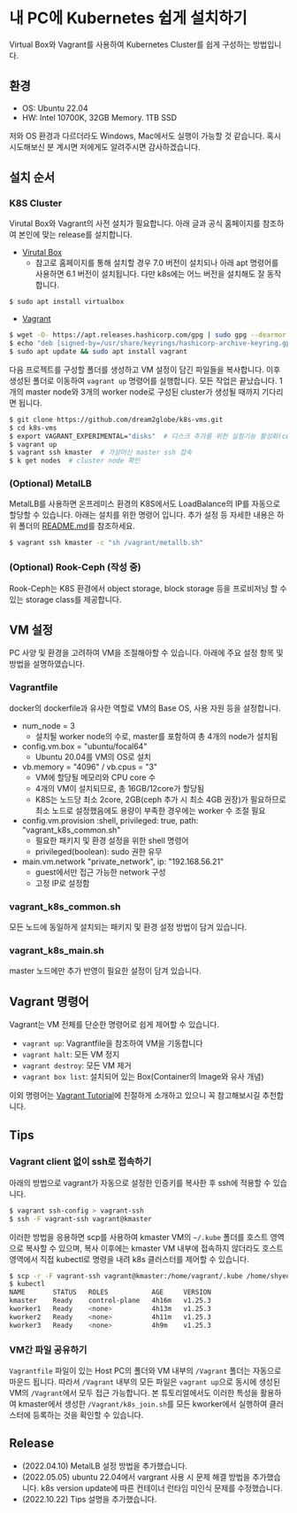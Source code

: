 # 내 PC에 Kubernetes 쉽게 설치하기
Virtual Box와 Vagrant를 사용하여 Kubernetes Cluster를 쉽게 구성하는 방법입니다. 

## 환경
* OS: Ubuntu 22.04
* HW: Intel 10700K, 32GB Memory. 1TB SSD

저와 OS 환경과 다르더라도 Windows, Mac에서도 실행이 가능할 것 같습니다. 혹시 시도해보신 분 계시면 저에게도 알려주시면 감사하겠습니다.

## 설치 순서

### K8S Cluster
Virutal Box와 Vagrant의 사전 설치가 필요합니다. 아래 글과 공식 홈페이지를 참조하여 본인에 맞는 release를 설치합니다.
* [Virutal Box](https://www.virtualbox.org/wiki/Linux_Downloads)
  * 참고로 홈페이지를 통해 설치할 경우 7.0 버전이 설치되나 아래 apt 명령어를 사용하면 6.1 버전이 설치됩니다. 다만 k8s에는 어느 버전을 설치해도 잘 동작합니다. 

```bash
$ sudo apt install virtualbox
```
* [Vagrant](https://www.vagrantup.com/downloads/) 

```bash
$ wget -O- https://apt.releases.hashicorp.com/gpg | sudo gpg --dearmor -o /usr/share/keyrings/hashicorp-archive-keyring.gpg
$ echo "deb [signed-by=/usr/share/keyrings/hashicorp-archive-keyring.gpg] https://apt.releases.hashicorp.com $(lsb_release -cs) main" | sudo tee /etc/apt/sources.list.d/hashicorp.list
$ sudo apt update && sudo apt install vagrant
```

다음 프로젝트를 구성할 폴더를 생성하고 VM 설정이 담긴 파일들을 복사합니다. 이후 생성된 폴더로 이동하여 `vagrant up` 명령어를 실행합니다. 모든 작업은 끝났습니다. 1개의 master node와 3개의 worker node로 구성된 cluster가 생성될 때까지 기다리면 됩니다.

```bash
$ git clone https://github.com/dream2globe/k8s-vms.git
$ cd k8s-vms
$ export VAGRANT_EXPERIMENTAL="disks"  # 디스크 추가를 위한 실험기능 활성화(ceph 설치 시에만 필요)
$ vagrant up
$ vagrant ssh kmaster  # 가상머신 master ssh 접속
$ k get nodes  # cluster node 확인
```

### (Optional) MetalLB
MetalLB를 사용하면 온프레미스 환경의 K8S에서도 LoadBalance의 IP를 자동으로 할당할 수 있습니다. 아래는 설치를 위한 명령어 입니다. 추가 설정 등 자세한 내용은 하위 폴더의 [README.md](./metallb/README.md)를 참조하세요.

```bash
$ vagrant ssh kmaster -c "sh /vagrant/metallb.sh"
```

### (Optional) Rook-Ceph (작성 중)
Rook-Ceph는 K8S 환경에서 object storage, block storage 등을 프로비저닝 할 수 있는 storage class를 제공합니다. 

## VM 설정
PC 사양 및 환경을 고려하여 VM을 조절해아할 수 있습니다. 아래에 주요 설정 항목 및 방법을 설명하였습니다.

### Vagrantfile
docker의 dockerfile과 유사한 역할로 VM의 Base OS, 사용 자원 등을 설정합니다. 
* num_node = 3
  * 설치될 worker node의 수로, master를 포함하여 총 4개의 node가 설치됨
* config.vm.box = "ubuntu/focal64"  
  * Ubuntu 20.04를 VM의 OS로 설치
* vb.memory = "4096" / vb.cpus = "3"
  * VM에 할당될 메모리와 CPU core 수
  * 4개의 VM이 설치되므로, 총 16GB/12core가 할당됨
  * K8S는 노드당 최소 2core, 2GB(ceph 추가 시 최소 4GB 권장)가 필요하므로 최소 노드로 설정했음에도 용량이 부족한 경우에는 worker 수 조절 필요
* config.vm.provision :shell, privileged: true,  path: "vagrant_k8s_common.sh"
  * 필요한 패키지 및 환경 설정을 위한 shell 명령어
  * privileged(boolean): sudo 권한 유무
* main.vm.network "private_network", ip: "192.168.56.21"
  * guest에서만 접근 가능한 network 구성
  * 고정 IP로 설정함

### vagrant_k8s_common.sh
모든 노드에 동일하게 설치되는 패키지 및 환경 설정 방법이 담겨 있습니다. 

### vagrant_k8s_main.sh
master 노드에만 추가 반영이 필요한 설정이 담겨 있습니다.

## Vagrant 명령어
Vagrant는 VM 전체를 단순한 명령어로 쉽게 제어할 수 있습니다.
* `vagrant up`: Vagrantfile을 참조하여 VM을 기동합니다 
* `vagrant halt`: 모든 VM 정지
* `vagrant destroy`: 모든 VM 제거
* `vagrant box list`: 설치되어 있는 Box(Container의 Image와 유사 개념)

이외 명령어는 [Vagrant Tutorial](https://learn.hashicorp.com/collections/vagrant/getting-started)에 친절하게 소개하고 있으니 꼭 참고해보시길 추천합니다.

## Tips
### Vagrant client 없이 ssh로 접속하기
아래의 방법으로 vagrant가 자동으로 설정한 인증키를 복사한 후 ssh에 적용할 수 있습니다. 

```bash
$ vagrant ssh-config > vagrant-ssh
$ ssh -F vagrant-ssh vagrant@kmaster 
```

이러한 방법을 응용하면 scp를 사용하여 kmaster VM의 `~/.kube` 폴더를 호스트 영역으로 복사할 수 있으며,
복사 이후에는 kmaster VM 내부에 접속하지 않더라도 호스트 영역에서 직접 kubectl로 명령을 내려 k8s 클러스터를 제어할 수 있습니다. 

```bash
$ scp -r -F vagrant-ssh vagrant@kmaster:/home/vagrant/.kube /home/shyeon/
$ kubectl
NAME       STATUS   ROLES           AGE     VERSION
kmaster    Ready    control-plane   4h16m   v1.25.3
kworker1   Ready    <none>          4h13m   v1.25.3
kworker2   Ready    <none>          4h11m   v1.25.3
kworker3   Ready    <none>          4h9m    v1.25.3
```
### VM간 파일 공유하기
`Vagrantfile` 파일이 있는 Host PC의 폴더와 VM 내부의 `/Vagrant` 폴더는 자동으로 마운드 됩니다. 따라서 `/Vagrant` 내부의 모든 파일은 `vagrant up`으로 동시에 생성된 VM의 `/Vagrant`에서 모두 접근 가능합니다. 본 튜토리얼에서도 이러한 특성을 활용하여 kmaster에서 생성한 `/Vagrant/k8s_join.sh`를 모든 kworker에서 실행하여 클러스터에 등록하는 것을 확인할 수 있습니다. 

## Release
* (2022.04.10) MetalLB 설정 방법을 추가했습니다.
* (2022.05.05) ubuntu 22.04에서 vargrant 사용 시 문제 해결 방법을 추가했습니다. 
               k8s version update에 따른 컨테이너 런타임 미인식 문제를 수정했습니다. 
* (2022.10.22) Tips 설명을 추가했습니다. 
